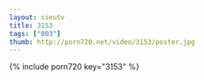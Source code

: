 ```yaml
--- 
layout: sieutv
title: 3153
tags: ["003"]
thumb: http://porn720.net/video/3153/poster.jpg
---
```

{% include porn720 key="3153" %} 
